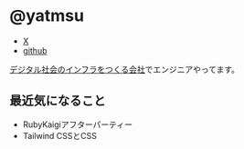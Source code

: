 # @yatmsu

- [X](https://x.com/yatmsu)
- [github](https://github.com/yatmsu)

[デジタル社会のインフラをつくる会社](https://biz.trustdock.io/)でエンジニアやってます。

## 最近気になること

* RubyKaigiアフターパーティー
* Tailwind CSSとCSS

